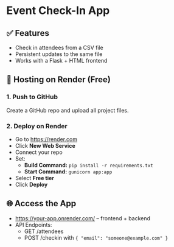 # Event Check-In App

## ✅ Features
- Check in attendees from a CSV file
- Persistent updates to the same file
- Works with a Flask + HTML frontend

## 🚀 Hosting on Render (Free)

### 1. Push to GitHub
Create a GitHub repo and upload all project files.

### 2. Deploy on Render
- Go to https://render.com
- Click **New Web Service**
- Connect your repo
- Set:
  - **Build Command:** `pip install -r requirements.txt`
  - **Start Command:** `gunicorn app:app`
- Select **Free tier**
- Click **Deploy**

## 🌐 Access the App
- https://your-app.onrender.com/ – frontend + backend
- API Endpoints:
  - GET /attendees
  - POST /checkin with `{ "email": "someone@example.com" }`